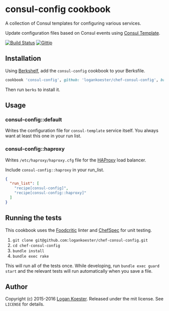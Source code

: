 # consul-config cookbook

A collection of Consul templates for configuring various services.

Update configuration files based on Consul events using [Consul Template](https://github.com/hashicorp/consul-template).

[![Build Status](http://ci.ldk.io/logankoester/chef-consul-config/badge)](http://ci.ldk.io/logankoester/chef-consul-config/)
[![Gittip](http://img.shields.io/gittip/logankoester.png)](https://www.gittip.com/logankoester/)

## Installation

Using [Berkshelf](http://berkshelf.com/), add the `consul-config` cookbook to your Berksfile.

```ruby
cookbook 'consul-config', github: 'logankoester/chef-consul-config', branch: 'master'
```
Then run `berks` to install it.

## Usage

### consul-config::default

Writes the configuration file for `consul-template` service itself. You always want at least this one in your run list.

### consul-config::haproxy

Writes `/etc/haproxy/haproxy.cfg` file for the [HAProxy](http://www.haproxy.org) load balancer.

Include `consul-config::haproxy` in your run_list.

```json
{
  "run_list": [
    "recipe[consul-config]",
    "recipe[consul-config::haproxy]"
  ]
}
```

## Running the tests

This cookbook uses the [Foodcritic](http://www.foodcritic.io/) linter and [ChefSpec](http://sethvargo.github.io/chefspec/) for unit testing.

1. `git clone git@github.com:logankoester/chef-consul-config.git`
2. `cd chef-consul-config`
3. `bundle install`
4. `bundle exec rake`

This will run all of the tests once. While developing, run `bundle exec guard start` and the relevant tests will run automatically when you save a file.

## Author

Copyright (c) 2015-2016 [Logan Koester](http://logankoester.com). Released under the mit license. See `LICENSE` for details.
